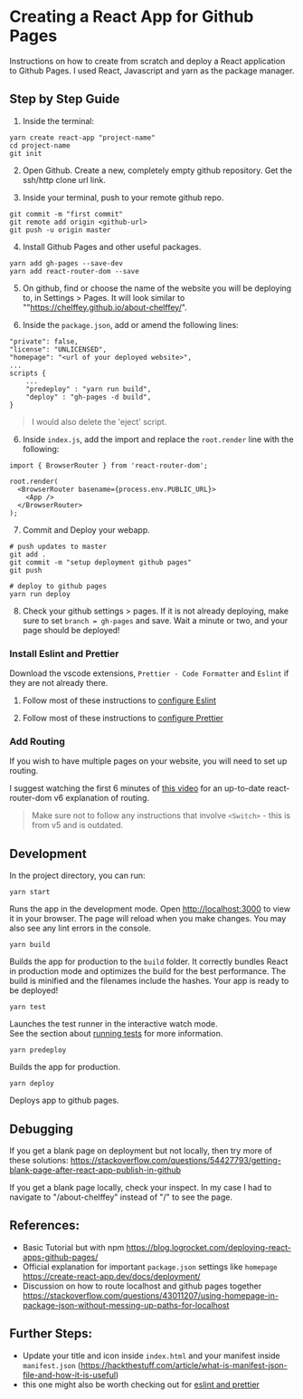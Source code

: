 # Creating a React App for Github Pages

Instructions on how to create from scratch and deploy a React application to Github Pages. I used React, Javascript and yarn as the package manager.

## Step by Step Guide

1. Inside the terminal:

```
yarn create react-app "project-name"
cd project-name
git init
```

2. Open Github. Create a new, completely empty github repository. Get the ssh/http clone url link.

3. Inside your terminal, push to your remote github repo.

```
git commit -m "first commit"
git remote add origin <github-url>
git push -u origin master
```

4. Install Github Pages and other useful packages.

```
yarn add gh-pages --save-dev
yarn add react-router-dom --save
```

5. On github, find or choose the name of the website you will be deploying to, in Settings > Pages.
   It will look similar to ""https://chelffey.github.io/about-chelffey/".

6. Inside the `package.json`, add or amend the following lines:

```
"private": false,
"license": "UNLICENSED",
"homepage": "<url of your deployed website>",
...
scripts {
    ...
    "predeploy" : "yarn run build",
    "deploy" : "gh-pages -d build",
}
```

> I would also delete the 'eject' script.

6. Inside `index.js`, add the import and replace the `root.render` line with the following:

```
import { BrowserRouter } from 'react-router-dom';

root.render(
  <BrowserRouter basename={process.env.PUBLIC_URL}>
    <App />
  </BrowserRouter>
);
```

7. Commit and Deploy your webapp.

```
# push updates to master
git add .
git commit -m "setup deployment github pages"
git push

# deploy to github pages
yarn run deploy
```

8. Check your github settings > pages. If it is not already deploying, make sure to set `branch = gh-pages` and save. Wait a minute or two, and your page should be deployed!

### Install Eslint and Prettier

Download the vscode extensions, `Prettier - Code Formatter` and `Eslint` if they are not already there.

1. Follow most of these instructions to [configure Eslint](https://www.geeksforgeeks.org/how-to-configure-eslint-for-react-projects/)

2. Follow most of these instructions to [configure Prettier](https://khalilstemmler.com/blogs/tooling/prettier/#:~:text=Configuring%20Prettier%20to%20work%20with%20ESLint&text=With%20ESLint%20and%20Prettier%20already,these%20two%20packages%20as%20well.&text=eslint%2Dconfig%2Dprettier%20%3A%20Turns,Prettier%20rules%20into%20ESLint%20rules.)

### Add Routing

If you wish to have multiple pages on your website, you will need to set up routing.

I suggest watching the first 6 minutes of [this video](https://www.youtube.com/watch?v=Ul3y1LXxzdU&ab_channel=WebDevSimplified) for an up-to-date react-router-dom v6 explanation of routing.

> Make sure not to follow any instructions that involve `<Switch>` - this is from v5 and is outdated.

## Development

In the project directory, you can run:

`yarn start`

Runs the app in the development mode.
Open [http://localhost:3000](http://localhost:3000) to view it in your browser. The page will reload when you make changes. You may also see any lint errors in the console.

`yarn build`

Builds the app for production to the `build` folder.
It correctly bundles React in production mode and optimizes the build for the best performance.
The build is minified and the filenames include the hashes. Your app is ready to be deployed!

`yarn test`

Launches the test runner in the interactive watch mode.\
See the section about [running tests](https://facebook.github.io/create-react-app/docs/running-tests) for more information.

`yarn predeploy`

Builds the app for production.

`yarn deploy`

Deploys app to github pages.

## Debugging

If you get a blank page on deployment but not locally, then try more of these solutions: https://stackoverflow.com/questions/54427793/getting-blank-page-after-react-app-publish-in-github

If you get a blank page locally, check your inspect. In my case I had to navigate to "/about-chelffey" instead of "/" to see the page.

## References:

- Basic Tutorial but with npm https://blog.logrocket.com/deploying-react-apps-github-pages/
- Official explanation for important `package.json` settings like `homepage` https://create-react-app.dev/docs/deployment/
- Discussion on how to route localhost and github pages together https://stackoverflow.com/questions/43011207/using-homepage-in-package-json-without-messing-up-paths-for-localhost

## Further Steps:

- Update your title and icon inside `index.html` and your manifest inside `manifest.json` (https://hackthestuff.com/article/what-is-manifest-json-file-and-how-it-is-useful)
- this one might also be worth checking out for [eslint and prettier](https://medium.com/how-to-react/config-eslint-and-prettier-in-visual-studio-code-for-react-js-development-97bb2236b31a#:~:text=Open%20the%20terminal%20in%20your,Code%20formatter%20and%20install%20it.)
